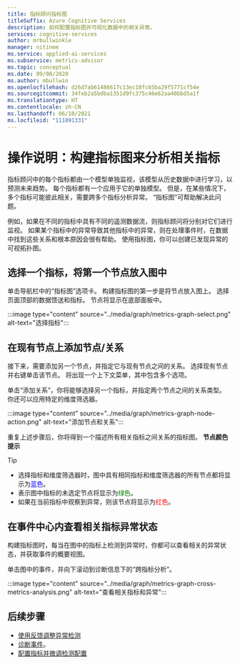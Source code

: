 ```yaml
---
title: 指标顾问指标图
titleSuffix: Azure Cognitive Services
description: 如何配置指标图并可视化数据中的相关异常。
services: cognitive-services
author: mrbullwinkle
manager: nitinme
ms.service: applied-ai-services
ms.subservice: metrics-advisor
ms.topic: conceptual
ms.date: 09/08/2020
ms.author: mbullwin
ms.openlocfilehash: d26d7ab61486617c13ec18fc65ba29f5771cf54e
ms.sourcegitcommit: 34feb2a5bdba1351d9fc375c46e62aa40bbd5a1f
ms.translationtype: HT
ms.contentlocale: zh-CN
ms.lasthandoff: 06/10/2021
ms.locfileid: "111891331"
---
```

# <a name="how-to-build-a-metrics-graph-to-analyze-related-metrics"></a>操作说明：构建指标图来分析相关指标

指标顾问中的每个指标都由一个模型单独监视，该模型从历史数据中进行学习，以预测未来趋势。 每个指标都有一个应用于它的单独模型。 但是，在某些情况下，多个指标可能彼此相关，需要跨多个指标分析异常。 “指标图”可帮助解决此问题。 

例如，如果在不同的指标中具有不同的遥测数据流，则指标顾问将分别对它们进行监视。 如果某个指标中的异常导致其他指标中的异常，则在处理事件时，在数据中找到这些关系和根本原因会很有帮助。 使用指标图，你可以创建已发现异常的可视拓扑图。 

## <a name="select-a-metric-to-put-the-first-node-to-the-graph"></a>选择一个指标，将第一个节点放入图中

单击导航栏中的“指标图”选项卡。 构建指标图的第一步是将节点放入图上。 选择页面顶部的数据馈送和指标。 节点将显示在底部面板中。 

:::image type="content" source="../media/graph/metrics-graph-select.png" alt-text="选择指标":::

## <a name="add-a-noderelation-on-existing-node"></a>在现有节点上添加节点/关系

接下来，需要添加另一个节点，并指定它与现有节点之间的关系。 选择现有节点并右键单击该节点。 将出现一个上下文菜单，其中包含多个选项。 

单击“添加关系”，你将能够选择另一个指标，并指定两个节点之间的关系类型。 你还可以应用特定的维度筛选器。 

:::image type="content" source="../media/graph/metrics-graph-node-action.png" alt-text="添加节点和关系":::

重复上述步骤后，你将得到一个描述所有相关指标之间关系的指标图。
**节点颜色提示**
> [!TIP]
> - 选择指标和维度筛选器时，图中具有相同指标和维度筛选器的所有节点都将显示为<font color=blue>蓝色</font>。
> - 表示图中指标的未选定节点将显示为<font color=green>绿色</font>。
> - 如果在当前指标中观察到异常，则该节点将显示为<font color=red>红色</font>。

## <a name="view-related-metrics-anomaly-status-in-incident-hub"></a>在事件中心内查看相关指标异常状态

构建指标图时，每当在图中的指标上检测到异常时，你都可以查看相关的异常状态，并获取事件的概要视图。 

单击图中的事件，并向下滚动到诊断信息下的“跨指标分析”。

:::image type="content" source="../media/graph/metrics-graph-cross-metrics-analysis.png" alt-text="查看相关指标和异常":::

## <a name="next-steps"></a>后续步骤

- [使用反馈调整异常检测](anomaly-feedback.md)
- [诊断事件](diagnose-incident.md)。
- [配置指标并微调检测配置](configure-metrics.md)
